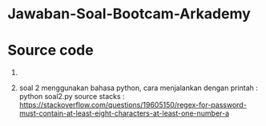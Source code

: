 # Jawaban-Soal-Bootcam-Arkademy
# Source code

1.

2. soal 2 menggunakan bahasa python, cara menjalankan dengan printah : python soal2.py
source stacks : https://stackoverflow.com/questions/19605150/regex-for-password-must-contain-at-least-eight-characters-at-least-one-number-a
